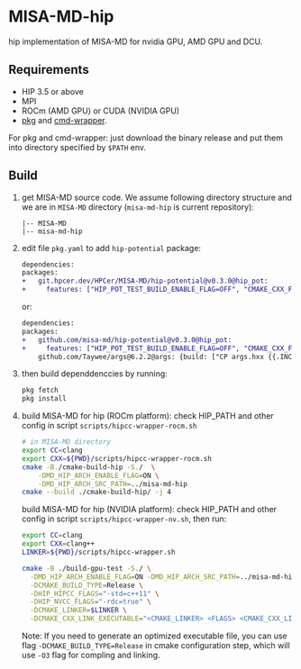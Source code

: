 # MISA-MD-hip
hip implementation of MISA-MD for nvidia GPU, AMD GPU and DCU.

## Requirements
- HIP 3.5 or above
- MPI
- ROCm (AMD GPU) or CUDA (NVIDIA GPU)
- [pkg](https://github.com/genshen/pkg) and [cmd-wrapper](https://github.com/genshen/cmd-wrapper). 

For pkg and cmd-wrapper: just download the binary release and put them into directory specified by `$PATH` env.

## Build
1. get MISA-MD source code.
    We assume following directory structure and we are in `MISA-MD` directory
    (`misa-md-hip` is current repository):
    ```
    |-- MISA-MD
    |-- misa-md-hip
    ```
2. edit file `pkg.yaml` to add `hip-potential` package:

    ```diff
    dependencies:
    packages:
    +   git.hpcer.dev/HPCer/MISA-MD/hip-potential@v0.3.0@hip_pot:
    +     features: ["HIP_POT_TEST_BUILD_ENABLE_FLAG=OFF", "CMAKE_CXX_FLAGS=-fPIC", "HIP_HIPCC_FLAGS=\"-fgpu-rdc -std=c++11\"", "HIP_NVCC_FLAGS=-rdc=true" ]
    ```
    or:
    ```diff
    dependencies:
    packages:
    +   github.com/misa-md/hip-potential@v0.3.0@hip_pot:
    +     features: ["HIP_POT_TEST_BUILD_ENABLE_FLAG=OFF", "CMAKE_CXX_FLAGS=-fPIC", "HIP_HIPCC_FLAGS=\"-fgpu-rdc -std=c++11\"", "HIP_NVCC_FLAGS=-rdc=true" ]
        github.com/Taywee/args@6.2.2@args: {build: ["CP args.hxx {{.INCLUDE}}/args.hpp"]}
    ```

3. then build dependdenccies by running:
    ```bash
    pkg fetch
    pkg install
    ```

4. build MISA-MD for hip (ROCm platform):
    check HIP_PATH and other config in script `scripts/hipcc-wrapper-rocm.sh`
    ```bash
    # in MISA-MD directory
    export CC=clang
    export CXX=${PWD}/scripts/hipcc-wrapper-rocm.sh
    cmake -B./cmake-build-hip -S./  \
        -DMD_HIP_ARCH_ENABLE_FLAG=ON \
        -DMD_HIP_ARCH_SRC_PATH=../misa-md-hip
    cmake --build ./cmake-build-hip/ -j 4
    ```

    build MISA-MD for hip (NVIDIA platform):
    check HIP_PATH and other config in script `scripts/hipcc-wrapper-nv.sh`, then run:
    ```bash
    export CC=clang
    export CXX=clang++
    LINKER=${PWD}/scripts/hipcc-wrapper.sh

    cmake -B ./build-gpu-test -S./ \
      -DMD_HIP_ARCH_ENABLE_FLAG=ON -DMD_HIP_ARCH_SRC_PATH=../misa-md-hip \
      -DCMAKE_BUILD_TYPE=Release \
      -DHIP_HIPCC_FLAGS="-std=c++11" \
      -DHIP_NVCC_FLAGS="-rdc=true" \
      -DCMAKE_LINKER=$LINKER \
      -DCMAKE_CXX_LINK_EXECUTABLE="<CMAKE_LINKER> <FLAGS> <CMAKE_CXX_LINK_FLAGS> <LINK_FLAGS> <OBJECTS> -o <TARGET> <LINK_LIBRARIES>"
   ```
   Note: If you need to generate an optimized executable file,
   you can use flag `-DCMAKE_BUILD_TYPE=Release` in cmake configuration step,
   which will use `-O3` flag for compling and linking. 

